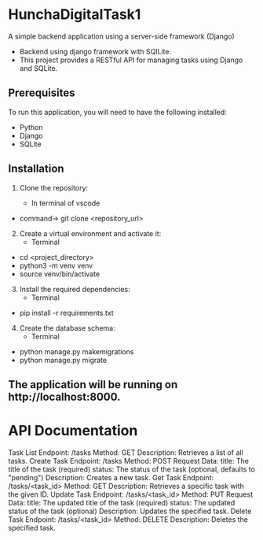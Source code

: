 # HunchaDigitalTask1
A simple backend application using a server-side framework (Django)
- Backend using django framework with SQlLite.
- This project provides a RESTful API for managing tasks using Django and SQLite.

## Prerequisites

To run this application, you will need to have the following installed:

* Python 
* Django 
* SQLite 
## Installation

1. Clone the repository:
   
   - In terminal of vscode
* command-> git clone <repository_url>

2. Create a virtual environment and activate it:
   - Terminal
* cd <project_directory>
* python3 -m venv venv
* source venv/bin/activate

3. Install the required dependencies:
   -  Terminal
* pip install -r requirements.txt

4. Create the database schema:
   - Terminal
* python manage.py makemigrations
* python manage.py migrate






## The application will be running on http://localhost:8000.

# API Documentation
Task List
Endpoint: /tasks
Method: GET
Description: Retrieves a list of all tasks.
Create Task
Endpoint: /tasks
Method: POST
Request Data:
title: The title of the task (required)
status: The status of the task (optional, defaults to "pending")
Description: Creates a new task.
Get Task
Endpoint: /tasks/<task_id>
Method: GET
Description: Retrieves a specific task with the given ID.
Update Task
Endpoint: /tasks/<task_id>
Method: PUT
Request Data:
title: The updated title of the task (required)
status: The updated status of the task (optional)
Description: Updates the specified task.
Delete Task
Endpoint: /tasks/<task_id>
Method: DELETE
Description: Deletes the specified task.


